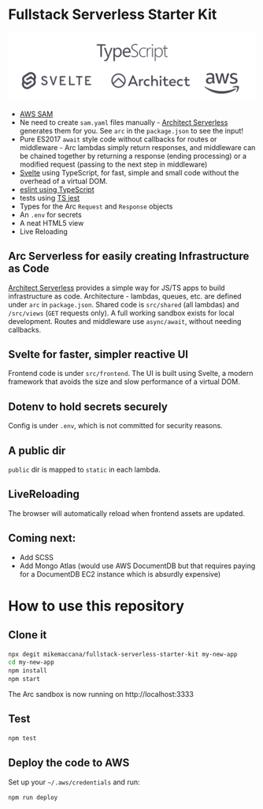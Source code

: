 # Fullstack Serverless Starter Kit

<img alt="logos" src="/public/images/logos.svg"/>

 - [AWS SAM](https://aws.amazon.com/serverless/sam/)
 - Ne need to create `sam.yaml` files manually - [Architect Serverless](https://arc.codes) generates them for you. See `arc` in the `package.json` to see the input!
 - Pure ES2017 `await` style code without callbacks for routes or middleware - Arc lambdas simply return responses, and middleware can be chained together by returning a response (ending processing) or a modified request (passing to the next step in middleware) 
 - [Svelte](https://svelte.dev/) using TypeScript, for fast, simple and small code without the overhead of a virtual DOM.
 - [eslint using TypeScript](https://github.com/typescript-eslint/typescript-eslint)
 - tests using [TS jest](https://kulshekhar.github.io/ts-jest/)
 - Types for the Arc `Request` and `Response` objects
 - An `.env` for secrets
 - A neat HTML5 view
 - Live Reloading

## Arc Serverless for easily creating Infrastructure as Code

[Architect Serverless](https://arc.codes) provides a simple way for JS/TS apps to build infrastructure as code. Architecture - lambdas, queues, etc. are defined under `arc` in `package.json`. Shared code is `src/shared` (all lambdas) and `/src/views` (`GET` requests only). A full working sandbox exists for local development. Routes and middleware use `async/await`, without needing callbacks. 
## Svelte for faster, simpler reactive UI

Frontend code is under `src/frontend`. The UI is built using Svelte, a modern framework that avoids the size and slow performance of a virtual DOM. 

## Dotenv to hold secrets securely

Config is under `.env`, which is not committed for security reasons. 

## A public dir

`public` dir is mapped to `static` in each lambda.

## LiveReloading 

The browser will automatically reload when frontend assets are updated.

## Coming next:

 - Add SCSS
 - Add Mongo Atlas (would use AWS DocumentDB but that requires paying for a DocumentDB EC2 instance which is absurdly expensive)

# How to use this repository

## Clone it

```bash
npx degit mikemaccana/fullstack-serverless-starter-kit my-new-app
cd my-new-app
npm install
npm start
```

The Arc sandbox is now running on http://localhost:3333
## Test

```bash
npm test
```
## Deploy the code to AWS

Set up your `~/.aws/credentials` and run:

```bash
npm run deploy
```
